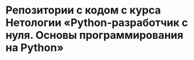 # Репозитории с кодом с курса Нетологии «Python-разработчик с нуля. Основы программирования на Python»
